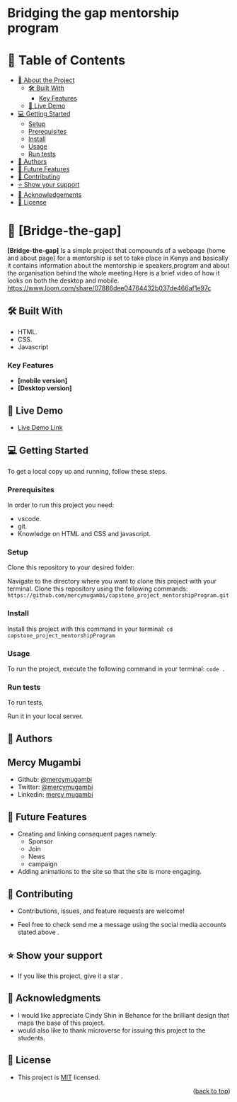 # Bridging the gap mentorship program
<!-- TABLE OF CONTENTS -->

# 📗 Table of Contents

- [📖 About the Project](#about-project)
  - [🛠 Built With](#built-with)
    - [Key Features](#key-features)
  - [🚀 Live Demo](#live-demo)
- [💻 Getting Started](#getting-started)
  - [Setup](#setup)
  - [Prerequisites](#prerequisites)
  - [Install](#install)
  - [Usage](#usage)
  - [Run tests](#run-tests)
- [👥 Authors](#authors)
- [🔭 Future Features](#future-features)
- [🤝 Contributing](#contributing)
- [⭐️ Show your support](#support)
- [🙏 Acknowledgements](#acknowledgements)
- [📝 License](#license)

<!-- PROJECT DESCRIPTION -->

# 📖 [Bridge-the-gap] <a name="about-project"></a>

**[Bridge-the-gap]** Is a simple project that compounds of a webpage (home and about page) for a mentorship is set to take place in Kenya and basically it contains information about the mentorship ie speakers,program and about the organisation behind the whole meeting.Here is a brief video of how it looks on both the desktop and mobile. https://www.loom.com/share/07886dee04764432b037de466af1e97c

## 🛠 Built With <a name="built-with"></a>
- HTML.
- CSS.
- Javascript
### Key Features <a name="key-features"></a>

- **[mobile version]**
- **[Desktop version]**

<!-- LIVE DEMO -->

## 🚀 Live Demo <a name="live-demo"></a>

- [Live Demo Link](https://mercymugambi.github.io/capstone_project_mentorshipProgram/)

<!-- GETTING STARTED -->

## 💻 Getting Started <a name="getting-started"></a>


To get a local copy up and running, follow these steps.

### Prerequisites
In order to run this project you need:
- vscode.
- git.
- Knowledge on HTML and CSS and javascript.

### Setup
Clone this repository to your desired folder:

Navigate to the  directory where you  want to clone this project with your terminal.
Clone this repository using the following commands:
`https://github.com/mercymugambi/capstone_project_mentorshipProgram.git`


### Install
Install this project with this command in your terminal:
`cd capstone_project_mentorshipProgram`


### Usage

To run the project, execute the following command in your terminal:
`code .`

### Run tests

To run tests,

Run it in your local server.

<!-- AUTHORS -->

## 👥 Authors <a name="authors"></a>


## Mercy Mugambi

- Github: [@mercymugambi](https://github.com/mercymugambi)
- Twitter: [@mercymugambi](https://twitter.com/mercymugambi15)
- Linkedin: [mercy mugambi](https://www.linkedin.com/in/mercymugambi)

<!-- FUTURE FEATURES -->

## 🔭 Future Features <a name="future-features"></a>

- Creating and linking consequent pages namely:
   - Sponsor
   - Join
   - News
   - campaign
- Adding animations to the site so that the site is more engaging.

<!-- CONTRIBUTING -->

## 🤝 Contributing <a name="contributing"></a>

- Contributions, issues, and feature requests are welcome!

- Feel free to check send me a message using the social media accounts stated above .

<!-- SUPPORT -->

## ⭐️ Show your support <a name="support"></a>

- If you like this project, give it a star .

<!-- ACKNOWLEDGEMENTS -->

## 🙏 Acknowledgments <a name="acknowledgements"></a>

- I would like appreciate Cindy Shin in Behance for the brilliant design that maps the base of this project.
- would also like to thank microverse for issuing this project to the students.

<!-- LICENSE -->

## 📝 License <a name="license"></a>

- This project is [MIT](./LICENSE) licensed.


<p align="right">(<a href="#readme-top">back to top</a>)</p>